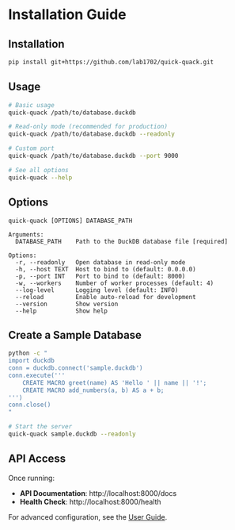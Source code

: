 # Installation Guide

## Installation

```bash
pip install git+https://github.com/lab1702/quick-quack.git
```

## Usage

```bash
# Basic usage
quick-quack /path/to/database.duckdb

# Read-only mode (recommended for production)  
quick-quack /path/to/database.duckdb --readonly

# Custom port
quick-quack /path/to/database.duckdb --port 9000

# See all options
quick-quack --help
```

## Options

```
quick-quack [OPTIONS] DATABASE_PATH

Arguments:
  DATABASE_PATH    Path to the DuckDB database file [required]

Options:
  -r, --readonly   Open database in read-only mode
  -h, --host TEXT  Host to bind to (default: 0.0.0.0)
  -p, --port INT   Port to bind to (default: 8000)
  -w, --workers    Number of worker processes (default: 4)
  --log-level      Logging level (default: INFO)
  --reload         Enable auto-reload for development
  --version        Show version
  --help           Show help
```

## Create a Sample Database

```bash
python -c "
import duckdb
conn = duckdb.connect('sample.duckdb')
conn.execute('''
    CREATE MACRO greet(name) AS 'Hello ' || name || '!';
    CREATE MACRO add_numbers(a, b) AS a + b;
''')
conn.close()
"

# Start the server
quick-quack sample.duckdb --readonly
```

## API Access

Once running:
- **API Documentation**: http://localhost:8000/docs
- **Health Check**: http://localhost:8000/health

For advanced configuration, see the [User Guide](docs/USER_GUIDE.md).
